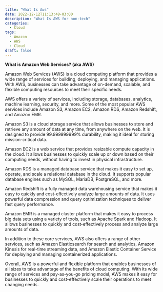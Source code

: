 ```yaml
---
title: "What Is Aws"
date: 2022-12-12T11:13:48-03:00
description: "What Is AWS for non-tech"
categories:
  - Cloud
tags:
  - Amazon
  - AWS
  - Cloud
draft: false
---
```


**What is Amazon Web Services? (aka AWS)**

Amazon Web Services (AWS) is a cloud computing platform that provides a 
wide range of services for building, deploying, and managing applications. 
With AWS, businesses can take advantage of on-demand, scalable, and 
flexible computing resources to meet their specific needs.

AWS offers a variety of services, including storage, databases, analytics, 
machine learning, security, and more. Some of the most popular AWS 
services include Amazon S3, Amazon EC2, Amazon RDS, Amazon Redshift, and 
Amazon EMR.

Amazon S3 is a cloud storage service that allows businesses to store and 
retrieve any amount of data at any time, from anywhere on the web. It is 
designed to provide 99.999999999% durability, making it ideal for storing 
mission-critical data.

Amazon EC2 is a web service that provides resizable compute capacity in 
the cloud. It allows businesses to quickly scale up or down based on their 
computing needs, without having to invest in physical infrastructure.

Amazon RDS is a managed database service that makes it easy to set up, 
operate, and scale a relational database in the cloud. It supports popular 
database engines such as MySQL, MariaDB, PostgreSQL, and more.

Amazon Redshift is a fully managed data warehousing service that makes it 
easy to quickly and cost-effectively analyze large amounts of data. It 
uses powerful data compression and query optimization techniques to 
deliver fast query performance.

Amazon EMR is a managed cluster platform that makes it easy to process big 
data sets using a variety of tools, such as Apache Spark and Hadoop. It 
allows businesses to quickly and cost-effectively process and analyze 
large amounts of data.

In addition to these core services, AWS also offers a range of other 
services, such as Amazon Elasticsearch for search and analytics, Amazon 
Kinesis for real-time streaming data, and Amazon Elastic Container Service 
for deploying and managing containerized applications.

Overall, AWS is a powerful and flexible platform that enables businesses 
of all sizes to take advantage of the benefits of cloud computing. With 
its wide range of services and pay-as-you-go pricing model, AWS makes it 
easy for businesses to quickly and cost-effectively scale their operations 
to meet changing needs.
